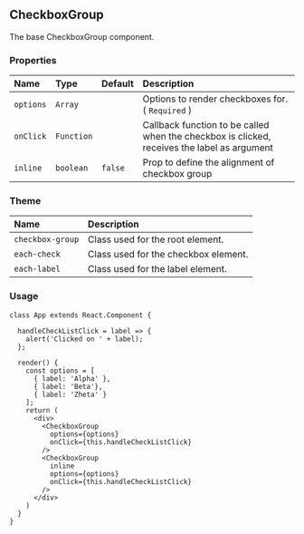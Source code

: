 ## CheckboxGroup

The base CheckboxGroup component.

### Properties
| Name | Type | Default | Description |
|:-----|:-----|:-----|:-----|
| `options` | `Array` | &nbsp; | Options to render checkboxes for. ( `Required` ) |
| `onClick` | `Function` | &nbsp; | Callback function to be called when the checkbox is clicked, receives the label as argument |
| `inline` | `boolean` | `false` | Prop to define the alignment of checkbox group |

### Theme

| Name     | Description|
|:---------|:-----------|
| `checkbox-group`   | Class used for the root element.|
| `each-check`   | Class used for the checkbox element.|
| `each-label`   | Class used for the label element.|

### Usage
```
class App extends React.Component {

  handleCheckListClick = label => {
    alert('Clicked on ' + label);
  };

  render() {
    const options = [
      { label: 'Alpha' }, 
      { label: 'Beta'}, 
      { label: 'Zheta' }
    ];
    return (
      <div>
        <CheckboxGroup
          options={options}
          onClick={this.handleCheckListClick}
        />
        <CheckboxGroup
          inline
          options={options}
          onClick={this.handleCheckListClick}
        />
      </div>
    )
  }
}
```
